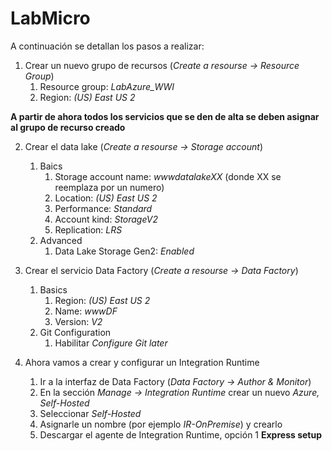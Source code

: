 # LabMicro

A continuación se detallan los pasos a realizar:

1. Crear un nuevo grupo de recursos (_Create a resourse -> Resource Group_)
    1. Resource group: _LabAzure_WWI_
    2. Region: _(US) East US 2_

**A partir de ahora todos los servicios que se den de alta se deben asignar al grupo de recurso creado**

2. Crear el data lake (_Create a resourse -> Storage account_)
    1. Baics
        1. Storage account name: _wwwdatalakeXX_ (donde XX se reemplaza por un numero)
        2. Location: _(US) East US 2_
        3. Performance: _Standard_
        4. Account kind: _StorageV2_
        5. Replication: _LRS_
     2. Advanced
        1. Data Lake Storage Gen2: _Enabled_
        
3. Crear el servicio Data Factory (_Create a resourse -> Data Factory_)
    1. Basics
        1. Region: _(US) East US 2_
        2. Name: _wwwDF_
        3. Version: _V2_
    2. Git Configuration
        1. Habilitar _Configure Git later_
        
4. Ahora vamos a crear y configurar un Integration Runtime 
    1. Ir a la interfaz de Data Factory (_Data Factory -> Author & Monitor_)
    2. En la sección _Manage -> Integration Runtime_ crear un nuevo _Azure, Self-Hosted_
    3. Seleccionar _Self-Hosted_
    4. Asignarle un nombre (por ejemplo _IR-OnPremise_) y crearlo
    5. Descargar el agente de Integration Runtime, opción 1 **Express setup**
